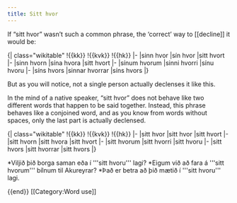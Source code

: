 ```yaml
---
title: Sitt hvor
---
```


<level b2/>

If “sitt hvor” wasn’t such a common phrase, the ‘correct’ way to [[decline]] it would be:

{| class="wikitable"
!{{kk}}
!{{kvk}}
!{{hk}}
|-
|sinn hvor
|sín hvor
|sitt hvort
|-
|sinn hvorn
|sína hvora
|sitt hvort
|-
|sínum hvorum
|sinni hvorri
|sínu hvoru
|-
|síns hvors
|sinnar hvorrar
|síns hvors
|}

But as you will notice, not a single person actually declenses it like this.

In the mind of a native speaker, “sitt hvor” does not behave like two different words that happen to be said together. Instead, this phrase behaves like a conjoined word, and as you know from words without spaces, only the last part is actually declensed.

{| class="wikitable"
!{{kk}}
!{{kvk}}
!{{hk}}
|-
|sitt hvor
|sitt hvor
|sitt hvort
|-
|sitt hvorn
|sitt hvora
|sitt hvort
|-
|sitt hvorum
|sitt hvorri
|sitt hvoru
|-
|sitt hvors
|sitt hvorrar
|sitt hvors
|}

*Viljið þið borga saman eða í '''sitt hvoru''' lagi?
*Eigum við að fara á '''sitt hvorum''' bílnum til Akureyrar?
*Það er betra að þið mætið í '''sitt hvoru''' lagi.

{{end}}
[[Category:Word use]]